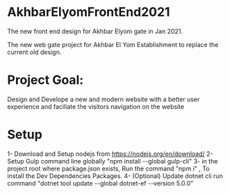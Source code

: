 # AkhbarElyomFrontEnd2021
The new front end design for Akhbar Elyom gate in Jan 2021.

The new web gate project for Akhbar El Yom Establishment to replace the current old design. 

# Project Goal: 
Design and Develope a new and modern website with a better user experience and faciliate the visitors navigation on the website

# Setup 

1- Download and Setup nodejs from https://nodejs.org/en/download/
2- Setup Gulp command line globally "npm install --global gulp-cli"
3- in the project root where package.json exists, Run the command "npm i" , To install the Dev Dependencies Packages.
4- (Optional) Update dotnet cli run command "dotnet tool update --global dotnet-ef --version 5.0.0"